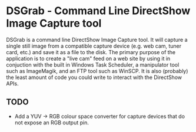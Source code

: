 # DSGrab - Command Line DirectShow Image Capture tool

DSGrab is a command line DirectShow Image Capture tool. It will capture a single
still image from a compatible capture device (e.g. web cam, tuner card, etc.) and
save it as a file to the disk. The primary purpose of the application is to create
a "live cam" feed on a web site by using it in conjuction with the built in Windows
Task Scheduler, a manipulator tool such as ImageMagik, and an FTP tool such as 
WinSCP. It is also (probably) the least amount of code you could write to interact
with the DirectShow APIs.

## TODO

* Add a YUV -> RGB colour space converter for capture devices
  that do not expose an RGB output pin.